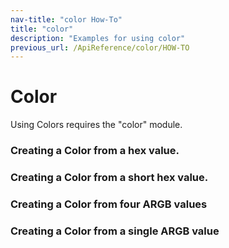 ```yaml
---
nav-title: "color How-To"
title: "color"
description: "Examples for using color"
previous_url: /ApiReference/color/HOW-TO
---
```

# Color
Using Colors requires the "color" module.
<snippet id='color-require'/>

### Creating a Color from a hex value.
<snippet id='color-hex'/>

### Creating a Color from a short hex value.
<snippet id='color-hex-short'/>

### Creating a Color from four ARGB values
<snippet id='color-rgb'/>

### Creating a Color from a single ARGB value
<snippet id='color-rgb-single'/>
